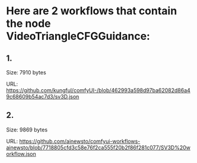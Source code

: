 # Here are 2 workflows that contain the node VideoTriangleCFGGuidance:

## 1. 

Size: 7910 bytes

URL: https://github.com/kungful/comfyUI-/blob/462993a598d97ba62082d86a49c68609b54ac7d3/sv3D.json

## 2. 

Size: 9869 bytes

URL: https://github.com/ainewsto/comfyui-workflows-ainewsto/blob/7718805cfd3c58e76f2ca555f20b2f86f281c077/SV3D%20workflow.json

